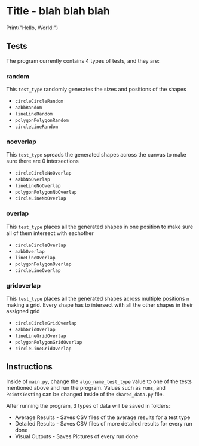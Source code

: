 # Title - blah blah blah

Print("Hello, World!")

## Tests
The program currently contains 4 types of tests, and they are:
### random
This `test_type` randomly generates the sizes and positions of the shapes
- `circleCircleRandom`
- `aabbRandom`
- `lineLineRandom`
- `polygonPolygonRandom`
- `circleLineRandom`

### nooverlap
This `test_type` spreads the generated shapes across the canvas to make sure there are 0 intersections
- `circleCircleNoOverlap`
- `aabbNoOverlap`
- `lineLineNoOverlap`
- `polygonPolygonNoOverlap`
- `circleLineNoOverlap`

### overlap
This `test_type` places all the generated shapes in one position to make sure all of them intersect with eachother
- `circleCircleOverlap`
- `aabbOverlap`
- `lineLineOverlap`
- `polygonPolygonOverlap`
- `circleLineOverlap`

### gridoverlap
This `test_type` places all the generated shapes across multiple positions `n` making a grid. Every shape has to intersect with all the other shapes in their assigned grid
- `circleCircleGridOverlap`
- `aabbGridOverlap`
- `lineLineGridOverlap`
- `polygonPolygonGridOverlap`
- `circleLineGridOverlap`


## Instructions
Inside of `main.py`, change the `algo_name_test_type` value to one of the tests mentioned above and run the program.
Values such as `runs`, and `PointsTesting` can be changed inside of the `shared_data.py` file.

After running the program, 3 types of data will be saved in folders:
- Average Results - Saves CSV files of the average results for a test type
- Detailed Results - Saves CSV files of more detailed results for every run done
- Visual Outputs - Saves Pictures of every run done

